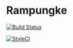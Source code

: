 # Rampungke

[![Build Status](https://travis-ci.org/eezhal92/rampungke-backend.svg?branch=master)](https://travis-ci.org/eezhal92/rampungke-backend)

[![StyleCI](https://styleci.io/repos/58751669/shield)](https://styleci.io/repos/58751669)

